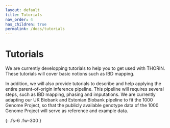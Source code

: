 ```yaml
---
layout: default
title: Tutorials
nav_order: 4
has_children: true
permalink: /docs/tutorials
---
```


# Tutorials

We are currently developping tutorials to help you to get used with THORIN. These tutorials will cover basic notions such as IBD mapping.

In addition, we will also provide tutorials to describe and help applying the entire parent-of-origin inference pipeline. This pipeline will requires several steps, such as IBD mapping, phasing and imputations. We are currently adapting our UK Biobank and Estonian Biobank pipeline to fit the 1000 Genome Project, so that the publicly available genotype data of the 1000 Genome Project will serve as reference and example data.

{: .fs-6 .fw-300 }


